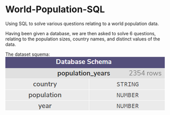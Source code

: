 # World-Population-SQL
Using SQL to solve various questions relating to a world population data.

Having been given a database, we are then asked to solve 6 questions, relating to the population sizes, country names, and distinct values of the data.  
  
The dataset squema:  
![Schema](https://github.com/ayezhova/World-Population-SQL/blob/master/db_schema.PNG)
